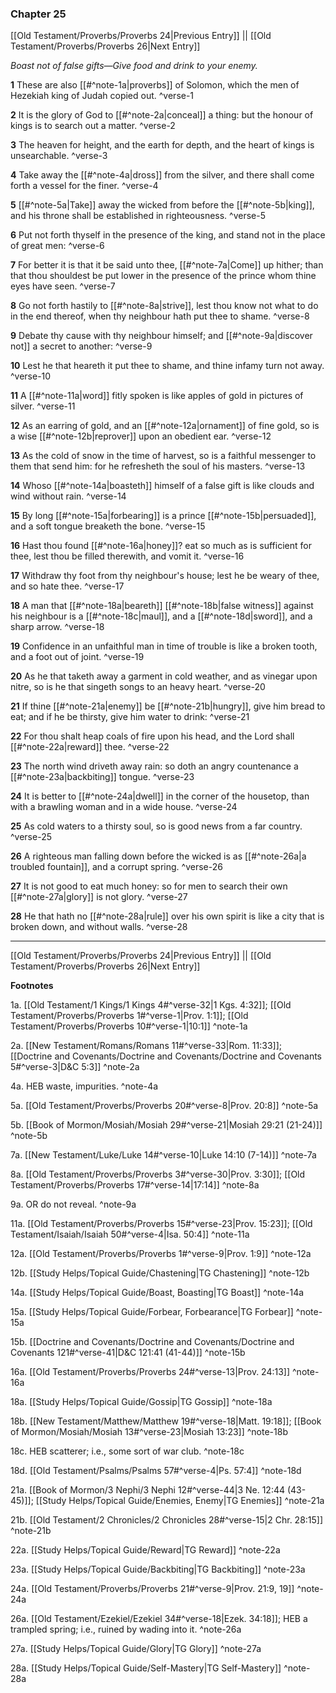 ### Chapter 25

[[Old Testament/Proverbs/Proverbs 24|Previous Entry]]  ||  [[Old Testament/Proverbs/Proverbs 26|Next Entry]]

*Boast not of false gifts—Give food and drink to your enemy.*

**1**  These are also [[#^note-1a|proverbs]] of Solomon, which the men of Hezekiah king of Judah copied out. ^verse-1

**2**  It is the glory of God to [[#^note-2a|conceal]] a thing: but the honour of kings is to search out a matter. ^verse-2

**3**  The heaven for height, and the earth for depth, and the heart of kings is unsearchable. ^verse-3

**4**  Take away the [[#^note-4a|dross]] from the silver, and there shall come forth a vessel for the finer. ^verse-4

**5**  [[#^note-5a|Take]] away the wicked from before the [[#^note-5b|king]], and his throne shall be established in righteousness. ^verse-5

**6**  Put not forth thyself in the presence of the king, and stand not in the place of great men: ^verse-6

**7**  For better it is that it be said unto thee, [[#^note-7a|Come]] up hither; than that thou shouldest be put lower in the presence of the prince whom thine eyes have seen. ^verse-7

**8**  Go not forth hastily to [[#^note-8a|strive]], lest thou know not what to do in the end thereof, when thy neighbour hath put thee to shame. ^verse-8

**9**  Debate thy cause with thy neighbour himself; and [[#^note-9a|discover not]] a secret to another: ^verse-9

**10**  Lest he that heareth it put thee to shame, and thine infamy turn not away. ^verse-10

**11**  A [[#^note-11a|word]] fitly spoken is like apples of gold in pictures of silver. ^verse-11

**12**  As an earring of gold, and an [[#^note-12a|ornament]] of fine gold, so is a wise [[#^note-12b|reprover]] upon an obedient ear. ^verse-12

**13**  As the cold of snow in the time of harvest, so is a faithful messenger to them that send him: for he refresheth the soul of his masters. ^verse-13

**14**  Whoso [[#^note-14a|boasteth]] himself of a false gift is like clouds and wind without rain. ^verse-14

**15**  By long [[#^note-15a|forbearing]] is a prince [[#^note-15b|persuaded]], and a soft tongue breaketh the bone. ^verse-15

**16**  Hast thou found [[#^note-16a|honey]]? eat so much as is sufficient for thee, lest thou be filled therewith, and vomit it. ^verse-16

**17**  Withdraw thy foot from thy neighbour's house; lest he be weary of thee, and so hate thee. ^verse-17

**18**  A man that [[#^note-18a|beareth]] [[#^note-18b|false witness]] against his neighbour is a [[#^note-18c|maul]], and a [[#^note-18d|sword]], and a sharp arrow. ^verse-18

**19**  Confidence in an unfaithful man in time of trouble is like a broken tooth, and a foot out of joint. ^verse-19

**20**  As he that taketh away a garment in cold weather, and as vinegar upon nitre, so is he that singeth songs to an heavy heart. ^verse-20

**21**  If thine [[#^note-21a|enemy]] be [[#^note-21b|hungry]], give him bread to eat; and if he be thirsty, give him water to drink: ^verse-21

**22**  For thou shalt heap coals of fire upon his head, and the Lord shall [[#^note-22a|reward]] thee. ^verse-22

**23**  The north wind driveth away rain: so doth an angry countenance a [[#^note-23a|backbiting]] tongue. ^verse-23

**24**  It is better to [[#^note-24a|dwell]] in the corner of the housetop, than with a brawling woman and in a wide house. ^verse-24

**25**  As cold waters to a thirsty soul, so is good news from a far country. ^verse-25

**26**  A righteous man falling down before the wicked is as [[#^note-26a|a troubled fountain]], and a corrupt spring. ^verse-26

**27**  It is not good to eat much honey: so for men to search their own [[#^note-27a|glory]] is not glory. ^verse-27

**28**  He that hath no [[#^note-28a|rule]] over his own spirit is like a city that is broken down, and without walls. ^verse-28


---
[[Old Testament/Proverbs/Proverbs 24|Previous Entry]]  ||  [[Old Testament/Proverbs/Proverbs 26|Next Entry]]


**Footnotes**


1a. [[Old Testament/1 Kings/1 Kings 4#^verse-32|1 Kgs. 4:32]]; [[Old Testament/Proverbs/Proverbs 1#^verse-1|Prov. 1:1]]; [[Old Testament/Proverbs/Proverbs 10#^verse-1|10:1]] ^note-1a

2a. [[New Testament/Romans/Romans 11#^verse-33|Rom. 11:33]]; [[Doctrine and Covenants/Doctrine and Covenants/Doctrine and Covenants 5#^verse-3|D&C 5:3]] ^note-2a

4a. HEB waste, impurities. ^note-4a

5a. [[Old Testament/Proverbs/Proverbs 20#^verse-8|Prov. 20:8]] ^note-5a

5b. [[Book of Mormon/Mosiah/Mosiah 29#^verse-21|Mosiah 29:21 (21-24)]] ^note-5b

7a. [[New Testament/Luke/Luke 14#^verse-10|Luke 14:10 (7-14)]] ^note-7a

8a. [[Old Testament/Proverbs/Proverbs 3#^verse-30|Prov. 3:30]]; [[Old Testament/Proverbs/Proverbs 17#^verse-14|17:14]] ^note-8a

9a. OR do not reveal. ^note-9a

11a. [[Old Testament/Proverbs/Proverbs 15#^verse-23|Prov. 15:23]]; [[Old Testament/Isaiah/Isaiah 50#^verse-4|Isa. 50:4]] ^note-11a

12a. [[Old Testament/Proverbs/Proverbs 1#^verse-9|Prov. 1:9]] ^note-12a

12b. [[Study Helps/Topical Guide/Chastening|TG Chastening]] ^note-12b

14a. [[Study Helps/Topical Guide/Boast, Boasting|TG Boast]] ^note-14a

15a. [[Study Helps/Topical Guide/Forbear, Forbearance|TG Forbear]] ^note-15a

15b. [[Doctrine and Covenants/Doctrine and Covenants/Doctrine and Covenants 121#^verse-41|D&C 121:41 (41-44)]] ^note-15b

16a. [[Old Testament/Proverbs/Proverbs 24#^verse-13|Prov. 24:13]] ^note-16a

18a. [[Study Helps/Topical Guide/Gossip|TG Gossip]] ^note-18a

18b. [[New Testament/Matthew/Matthew 19#^verse-18|Matt. 19:18]]; [[Book of Mormon/Mosiah/Mosiah 13#^verse-23|Mosiah 13:23]] ^note-18b

18c. HEB scatterer; i.e., some sort of war club. ^note-18c

18d. [[Old Testament/Psalms/Psalms 57#^verse-4|Ps. 57:4]] ^note-18d

21a. [[Book of Mormon/3 Nephi/3 Nephi 12#^verse-44|3 Ne. 12:44 (43-45)]]; [[Study Helps/Topical Guide/Enemies, Enemy|TG Enemies]] ^note-21a

21b. [[Old Testament/2 Chronicles/2 Chronicles 28#^verse-15|2 Chr. 28:15]] ^note-21b

22a. [[Study Helps/Topical Guide/Reward|TG Reward]] ^note-22a

23a. [[Study Helps/Topical Guide/Backbiting|TG Backbiting]] ^note-23a

24a. [[Old Testament/Proverbs/Proverbs 21#^verse-9|Prov. 21:9, 19]] ^note-24a

26a. [[Old Testament/Ezekiel/Ezekiel 34#^verse-18|Ezek. 34:18]]; HEB a trampled spring; i.e., ruined by wading into it.  ^note-26a

27a. [[Study Helps/Topical Guide/Glory|TG Glory]] ^note-27a

28a. [[Study Helps/Topical Guide/Self-Mastery|TG Self-Mastery]] ^note-28a